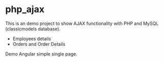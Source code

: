 # php_ajax

This is an demo project to show AJAX functionality with PHP and MySQL (classicmodels database). 

- Employees details
- Orders and Order Details

Demo Angular simple single page.
